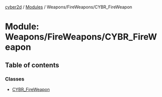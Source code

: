 [cyber2d](../README.md) / [Modules](../modules.md) / Weapons/FireWeapons/CYBR\_FireWeapon

# Module: Weapons/FireWeapons/CYBR\_FireWeapon

## Table of contents

### Classes

- [CYBR\_FireWeapon](../classes/Weapons_FireWeapons_CYBR_FireWeapon.CYBR_FireWeapon.md)
